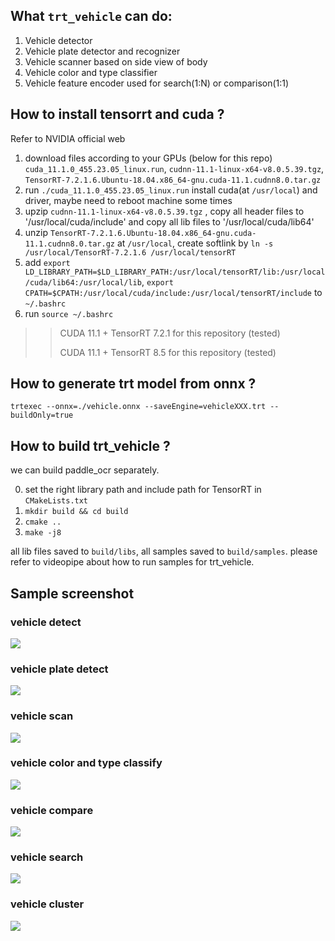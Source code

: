 
## What `trt_vehicle` can do:
1. Vehicle detector
2. Vehicle plate detector and recognizer
3. Vehicle scanner based on side view of body
4. Vehicle color and type classifier
5. Vehicle feature encoder used for search(1:N) or comparison(1:1) 


## How to install tensorrt and cuda ?
Refer to NVIDIA official web
1. download files according to your GPUs (below for this repo) `cuda_11.1.0_455.23.05_linux.run`, `cudnn-11.1-linux-x64-v8.0.5.39.tgz`, `TensorRT-7.2.1.6.Ubuntu-18.04.x86_64-gnu.cuda-11.1.cudnn8.0.tar.gz`
2. run `./cuda_11.1.0_455.23.05_linux.run` install cuda(at `/usr/local`) and driver, maybe need to reboot machine some times
3. upzip `cudnn-11.1-linux-x64-v8.0.5.39.tgz` , copy all header files to '/usr/local/cuda/include' and copy all lib files to '/usr/local/cuda/lib64'
4. unzip `TensorRT-7.2.1.6.Ubuntu-18.04.x86_64-gnu.cuda-11.1.cudnn8.0.tar.gz` at `/usr/local`, create softlink by `ln -s /usr/local/TensorRT-7.2.1.6 /usr/local/tensorRT`
5. add `export LD_LIBRARY_PATH=$LD_LIBRARY_PATH:/usr/local/tensorRT/lib:/usr/local/cuda/lib64:/usr/local/lib`, `export CPATH=$CPATH:/usr/local/cuda/include:/usr/local/tensorRT/include` to `~/.bashrc`
6. run `source ~/.bashrc`


>> CUDA 11.1 + TensorRT 7.2.1 for this repository (tested)
>>
>> CUDA 11.1 + TensorRT 8.5 for this repository (tested)

## How to generate trt model from onnx ?
```shell
trtexec --onnx=./vehicle.onnx --saveEngine=vehicleXXX.trt --buildOnly=true
```

## How to build trt_vehicle ?

we can build paddle_ocr separately.

0. set the right library path and include path for TensorRT in `CMakeLists.txt`
1. `mkdir build && cd build`
2. `cmake ..`
3. `make -j8`

all lib files saved to `build/libs`, all samples saved to `build/samples`. please refer to videopipe about how to run samples for trt_vehicle.

## Sample screenshot ##
### vehicle detect
![](../../doc/3rdparty/4.png)
### vehicle plate detect
![](../../doc/3rdparty/2.png)
### vehicle scan
![](../../doc/3rdparty/3.png)
### vehicle color and type classify
![](../../doc/3rdparty/1.png)
### vehicle compare
![](../../doc/3rdparty/5.png)
### vehicle search
![](../../doc/3rdparty/6.png)
### vehicle cluster
![](../../doc/3rdparty/7.png)
